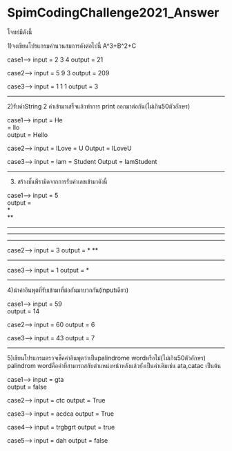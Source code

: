# SpimCodingChallenge2021_Answer

โจทย์มีดังนี้

1)จงเขียนโปรแกรมคำนวนสมการดังต่อไปนี้  A^3+B^2+C

case1-->
input = 2 3 4
output = 21

case2-->
input = 5 9 3
output = 209

case3-->
input = 1 1 1
output = 3
_________________________________________________________

2)รับค่าString 2 ค่าเข้ามาเสร็จแล้วทำการ print ออกมาต่อกัน(ไม่เกิน50ตัวอักษร)

case1-->
input = He	
      =	llo	 
output = Hello

case2-->
input = ILove
      = U
Output = ILoveU

case3-->
input = Iam
      = Student
Output = IamStudent
_________________________________________________________

3) สร้างชั้นพีรามิดจากการรับค่าเลขเข้ามาดังนี้

case1-->
input = 5	    	       
output = 		
*		     		      
**		    	     
***		    		    
****		  	        
*****		

case2-->
input = 3
output =
*
**
***

case3-->
input = 1
output = *
_________________________________________________________

4)นำค่าอินพุตที่รับเข้ามาที่ต่อกันมาบวกกัน(inputเดียว)

case1-->
input = 59	
output = 14	

case2-->
input = 60
output = 6

case3-->
input = 43
output = 7
_________________________________________________________

5)เขียนโปรแกรมตรวจเช็คค่าอินพุตว่าเป็นpalindrome wordหรือไม่(ไม่เกิน50ตัวอักษร)
palindrom wordคือคำที่สามารถสลับตำแหน่งหน้าหลังแล้วยังเป็นคำเดิมเช่น ata,catac เป็นต้น

case1-->
input = gta	 
output = false	

case2-->
input = ctc
output = True

case3-->
input = acdca
output = True

case4-->
input = trgbgrt
output = true

case5-->
input = dah
output = false

